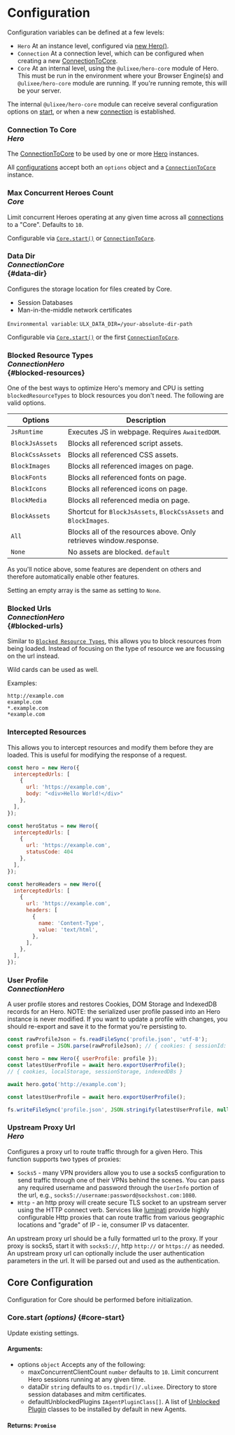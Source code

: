 # Configuration

Configuration variables can be defined at a few levels:

- `Hero` At an instance level, configured via [new Hero()](../basic-client/hero.md#constructor).
- `Connection` At a connection level, which can be configured when creating a new [ConnectionToCore](../advanced-client/connection-to-core.md#configuration).
- `Core` At an internal level, using the `@ulixee/hero-core` module of Hero. This must be run in the environment where your Browser Engine(s) and `@ulixee/hero-core` module are running. If you're running remote, this will be your server.

The internal `@ulixee/hero-core` module can receive several configuration options on [start](#core-start.md), or when a new [connection](../advanced-client/connection-to-core.md) is established.

### Connection To Core <div class="specs"><i>Hero</i></div>

The [ConnectionToCore](../advanced-client/connection-to-core.md) to be used by one or more [Hero](../basic-client/hero.md) instances.

All [configurations](../advanced-client/connection-to-core#configurations) accept both an `options` object and a [`ConnectionToCore`](../advanced-client/connection-to-core.md) instance.

### Max Concurrent Heroes Count <div class="specs"><i>Core</i></div>

Limit concurrent Heroes operating at any given time across all [connections](../advanced-client/connection-to-core.md) to a "Core". Defaults to `10`.

Configurable via [`Core.start()`](#core-start.md) or [`ConnectionToCore`](../advanced-client/connection-to-core.md#configuration).

### Data Dir <div class="specs"><i>Connection</i><i>Core</i></div> {#data-dir}

Configures the storage location for files created by Core.

- Session Databases
- Man-in-the-middle network certificates

`Environmental variable`: `ULX_DATA_DIR=/your-absolute-dir-path`

Configurable via [`Core.start()`](#core-start.md) or the first [`ConnectionToCore`](../advanced-client/connection-to-core.md).

### Blocked Resource Types <div class="specs"><i>Connection</i><i>Hero</i></div> {#blocked-resources}

One of the best ways to optimize Hero's memory and CPU is setting `blockedResourceTypes` to block resources you don't need. The following are valid options.

<p class="show-table-header show-bottom-border minimal-row-height"></p>

| Options          | Description                                                        |
| ---------------- | ------------------------------------------------------------------ |
| `JsRuntime`      | Executes JS in webpage. Requires `AwaitedDOM`.                     |
| `BlockJsAssets`  | Blocks all referenced script assets.                               |
| `BlockCssAssets` | Blocks all referenced CSS assets.                                  |
| `BlockImages`    | Blocks all referenced images on page.                              |
| `BlockFonts`     | Blocks all referenced fonts on page.                               |
| `BlockIcons`     | Blocks all referenced icons on page.                               |
| `BlockMedia`     | Blocks all referenced media on page.                               |
| `BlockAssets`    | Shortcut for `BlockJsAssets`, `BlockCssAssets` and `BlockImages`.  |
| `All`            | Blocks all of the resources above. Only retrieves window.response. |
| `None`           | No assets are blocked. `default`                                   |

As you'll notice above, some features are dependent on others and therefore automatically enable other features.

Setting an empty array is the same as setting to `None`.

### Blocked Urls<div class="specs"><i>Connection</i><i>Hero</i></div> {#blocked-urls}

Similar to [`Blocked Resource Types`](#blocked-resources), this allows you to block resources
from being loaded. Instead of focusing on the type of resource we are focussing on the url instead.

Wild cards can be used as well.

Examples:

```
http://example.com
example.com
*.example.com
*example.com
```

### Intercepted Resources
This allows you to intercept resources and modify them before they are loaded. This is useful for modifying the response of a request.

```js
const hero = new Hero({
  interceptedUrls: [
    {
      url: 'https://example.com',
      body: "<div>Hello World!</div>"
    },
  ],
});

const heroStatus = new Hero({
  interceptedUrls: [
    {
      url: 'https://example.com',
      statusCode: 404
    },
  ],
});

const heroHeaders = new Hero({
  interceptedUrls: [
    {
      url: 'https://example.com',
      headers: [
        {
          name: 'Content-Type',
          value: 'text/html',
        },
      ],
    },
  ],
});
```

### User Profile <div class="specs"><i>Connection</i><i>Hero</i></div>

A user profile stores and restores Cookies, DOM Storage and IndexedDB records for an Hero. NOTE: the serialized user profile passed into an Hero instance is never modified. If you want to update a profile with changes, you should re-export and save it to the format you're persisting to.

```js
const rawProfileJson = fs.readFileSync('profile.json', 'utf-8');
const profile = JSON.parse(rawProfileJson); // { cookies: { sessionId: 'test' }}

const hero = new Hero({ userProfile: profile });
const latestUserProfile = await hero.exportUserProfile();
// { cookies, localStorage, sessionStorage, indexedDBs }

await hero.goto('http://example.com');

const latestUserProfile = await hero.exportUserProfile();

fs.writeFileSync('profile.json', JSON.stringify(latestUserProfile, null, 2));
```

### Upstream Proxy Url <div class="specs"><i>Hero</i></div>

Configures a proxy url to route traffic through for a given Hero. This function supports two types of proxies:

- `Socks5` - many VPN providers allow you to use a socks5 configuration to send traffic through one of their VPNs behind the scenes. You can pass any required username and password through the `UserInfo` portion of the url, e.g., `socks5://username:password@sockshost.com:1080`.
- `Http` - an http proxy will create secure TLS socket to an upstream server using the HTTP connect verb. Services like [luminati](https://luminati.io) provide highly configurable Http proxies that can route traffic from various geographic locations and "grade" of IP - ie, consumer IP vs datacenter.

An upstream proxy url should be a fully formatted url to the proxy. If your proxy is socks5, start it with `socks5://`, http `http://` or `https://` as needed. An upstream proxy url can optionally include the user authentication parameters in the url. It will be parsed out and used as the authentication.

## Core Configuration

Configuration for Core should be performed before initialization.

### Core.start *(options)* {#core-start}

Update existing settings.

#### **Arguments**:

- options `object` Accepts any of the following:
  - maxConcurrentClientCount `number` defaults to `10`. Limit concurrent Hero sessions running at any given time.
  - dataDir `string` defaults to `os.tmpdir()/.ulixee`. Directory to store session databases and mitm certificates.
  - defaultUnblockedPlugins `IAgentPluginClass[]`. A list of [Unblocked Plugin](https://github.com/ulixee/unblocked/tree/main/specification) classes to be installed by default in new Agents.

#### **Returns**: `Promise`
